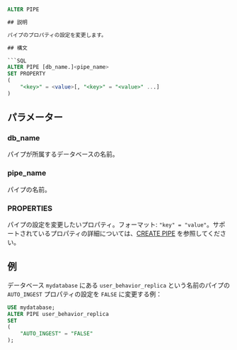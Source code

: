 ```SQL
ALTER PIPE

## 説明

パイプのプロパティの設定を変更します。

## 構文

```SQL
ALTER PIPE [db_name.]<pipe_name> 
SET PROPERTY
(
    "<key>" = <value>[, "<key>" = "<value>" ...]
) 
```

## パラメーター

### db_name

パイプが所属するデータベースの名前。

### pipe_name

パイプの名前。

### PROPERTIES

パイプの設定を変更したいプロパティ。フォーマット: `"key" = "value"`。サポートされているプロパティの詳細については、[CREATE PIPE](../../../sql-reference/sql-statements/data-manipulation/CREATE_PIPE.md) を参照してください。

## 例

データベース `mydatabase` にある `user_behavior_replica` という名前のパイプの `AUTO_INGEST` プロパティの設定を `FALSE` に変更する例：

```SQL
USE mydatabase;
ALTER PIPE user_behavior_replica
SET
(
    "AUTO_INGEST" = "FALSE"
);
```